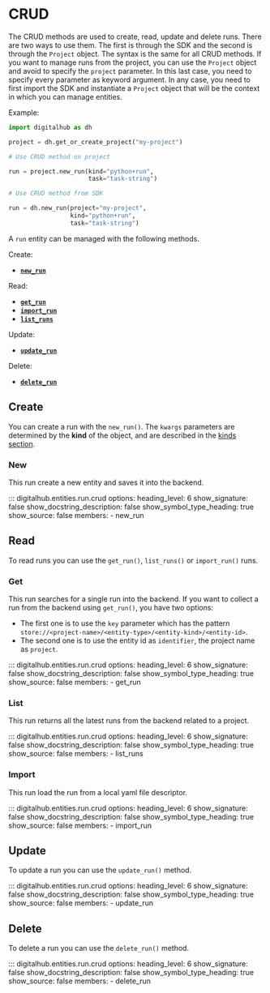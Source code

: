# CRUD

The CRUD methods are used to create, read, update and delete runs. There are two ways to use them.
The first is through the SDK and the second is through the `Project` object.
The syntax is the same for all CRUD methods. If you want to manage runs from the project, you can use the `Project` object and avoid to specify the `project` parameter. In this last case, you need to specify every parameter as keyword argument.
In any case, you need to first import the SDK and instantiate a `Project` object that will be the context in which you can manage entities.

Example:

```python
import digitalhub as dh

project = dh.get_or_create_project("my-project")

# Use CRUD method on project

run = project.new_run(kind="python+run",
                      task="task-string")

# Use CRUD method from SDK

run = dh.new_run(project="my-project",
                 kind="python+run",
                 task="task-string")
```

A `run` entity can be managed with the following methods.

Create:

- [**`new_run`**](#new)

Read:

- [**`get_run`**](#get)
- [**`import_run`**](#import)
- [**`list_runs`**](#list)

Update:

- [**`update_run`**](#update)

Delete:

- [**`delete_run`**](#delete)

## Create

You can create a run with the `new_run()`.
The `kwargs` parameters are determined by the **kind** of the object, and are described in the [kinds section](kinds.md).

### New

This run create a new entity and saves it into the backend.

::: digitalhub.entities.run.crud
    options:
        heading_level: 6
        show_signature: false
        show_docstring_description: false
        show_symbol_type_heading: true
        show_source: false
        members:
            - new_run

## Read

To read runs you can use the `get_run()`, `list_runs()` or `import_run()` runs.

### Get

This run searches for a single run into the backend.
If you want to collect a run from the backend using `get_run()`, you have two options:

- The first one is to use the `key` parameter which has the pattern `store://<project-name>/<entity-type>/<entity-kind>/<entity-id>`.
- The second one is to use the entity id as `identifier`, the project name as `project`.

::: digitalhub.entities.run.crud
    options:
        heading_level: 6
        show_signature: false
        show_docstring_description: false
        show_symbol_type_heading: true
        show_source: false
        members:
            - get_run

### List

This run returns all the latest runs from the backend related to a project.

::: digitalhub.entities.run.crud
    options:
        heading_level: 6
        show_signature: false
        show_docstring_description: false
        show_symbol_type_heading: true
        show_source: false
        members:
            - list_runs

### Import

This run load the run from a local yaml file descriptor.

::: digitalhub.entities.run.crud
    options:
        heading_level: 6
        show_signature: false
        show_docstring_description: false
        show_symbol_type_heading: true
        show_source: false
        members:
            - import_run

## Update

To update a run you can use the `update_run()` method.

::: digitalhub.entities.run.crud
    options:
        heading_level: 6
        show_signature: false
        show_docstring_description: false
        show_symbol_type_heading: true
        show_source: false
        members:
            - update_run

## Delete

To delete a run you can use the `delete_run()` method.

::: digitalhub.entities.run.crud
    options:
        heading_level: 6
        show_signature: false
        show_docstring_description: false
        show_symbol_type_heading: true
        show_source: false
        members:
            - delete_run
